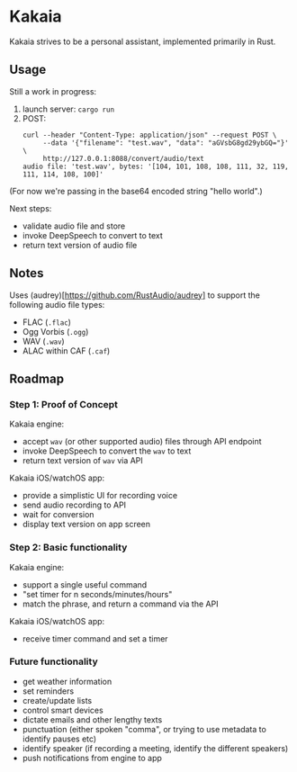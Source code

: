 # Kakaia

Kakaia strives to be a personal assistant, implemented primarily in Rust.

## Usage

Still a work in progress:

1. launch server: `cargo run`
1. POST: 
    ```
    curl --header "Content-Type: application/json" --request POST \
         --data '{"filename": "test.wav", "data": "aGVsbG8gd29ybGQ="}' \
         http://127.0.0.1:8088/convert/audio/text
    audio file: 'test.wav', bytes: '[104, 101, 108, 108, 111, 32, 119, 111, 114, 108, 100]'
    ```

(For now we're passing in the base64 encoded string "hello world".)

Next steps:

- validate audio file and store
- invoke DeepSpeech to convert to text
- return text version of audio file

## Notes

Uses (audrey)[https://github.com/RustAudio/audrey] to support the following audio file types:

- FLAC (`.flac`)
- Ogg Vorbis (`.ogg`)
- WAV (`.wav`)
- ALAC within CAF (`.caf`)

## Roadmap

### Step 1: Proof of Concept

Kakaia engine:

- accept `wav` (or other supported audio) files through API endpoint
- invoke DeepSpeech to convert the `wav` to text
- return text version of `wav` via API

Kakaia iOS/watchOS app:

- provide a simplistic UI for recording voice
- send audio recording to API
- wait for conversion
- display text version on app screen

### Step 2: Basic functionality

Kakaia engine:

- support a single useful command
- "set timer for n seconds/minutes/hours"
- match the phrase, and return a command via the API

Kakaia iOS/watchOS app:

- receive timer command and set a timer

### Future functionality

- get weather information
- set reminders
- create/update lists
- control smart devices
- dictate emails and other lengthy texts
- punctuation (either spoken "comma", or trying to use metadata to identify pauses etc)
- identify speaker (if recording a meeting, identify the different speakers)
- push notifications from engine to app